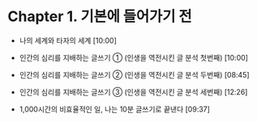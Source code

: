 # Chapter 1. 기본에 들어가기 전

- 나의 세계와 타자의 세계 [10:00] 

- 인간의 심리를 지배하는 글쓰기 ① (인생을 역전시킨 글 분석 첫번째) [10:00]

- 인간의 심리를 지배하는 글쓰기 ② (인생을 역전시킨 글 분석 두번째) [08:45]

- 인간의 심리를 지배하는 글쓰기 ③ (인생을 역전시킨 글 분석 세번째) [12:26]

- 1,000시간의 비효율적인 일, 나는 10분 글쓰기로 끝낸다 [09:37]